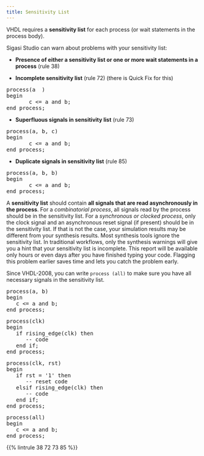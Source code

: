 ```yaml
---
title: Sensitivity List
---
```


VHDL requires a **sensitivity list** for each process (or wait statements in the process body).

Sigasi Studio can warn about problems with your sensitivity list:

* **Presence of either a sensitivity list or one or more wait statements in a process** (rule 38)

* **Incomplete sensitivity list** (rule 72) (there is Quick Fix for this)
<pre>process(a<span class="badcode">  </span>)
begin
       c <= a and b;
end process;</pre>

* **Superfluous signals in sensitivity list** (rule 73)
<pre>process(a, b<span class="badcode">, c</span>)
begin
       c <= a and b;
end process;</pre>

* **Duplicate signals in sensitivity list** (rule 85)
<pre>process(a, b<span class="badcode">, b</span>)
begin
       c <= a and b;
end process;</pre>

A **sensitivity list** should contain **all signals that are read
asynchronously in the process**. For a _combinatorial process_, all
signals read by the process should be in the sensitivity list. For a
_synchronous or clocked process_, only the clock signal and an
asynchronous reset signal (if present) should be in the sensitivity
list.  If that is not the case, your simulation results may be
different from your synthesis results. <!--TODO needs rephrasing-->
Most synthesis tools ignore the sensitivity list. In traditional
workflows, only the synthesis warnings will give you a hint that your
sensitivity list is incomplete. This report will be available only
hours or even days after you have finished typing your code. Flagging
this problem earlier saves time and lets you catch the problem early.

Since VHDL-2008, you can write `process (all)` to make sure you have
all necessary signals in the sensitivity list.

<pre>process(<span class="goodcode">a, b</span>)
begin
   c <= a and b;
end process;</pre>

<pre>process(<span class="goodcode">clk</span>)
begin
   if rising_edge(clk) then
      -- code
   end if;
end process;</pre>

<pre>process(<span class="goodcode">clk, rst</span>)
begin
   if rst = '1' then
      -- reset code
   elsif rising_edge(clk) then
      -- code
   end if;
end process;</pre>

<pre>process(<span class="goodcode">all</span>)
begin
   c <= a and b;
end process;</pre>

{{% lintrule 38 72 73 85 %}}
